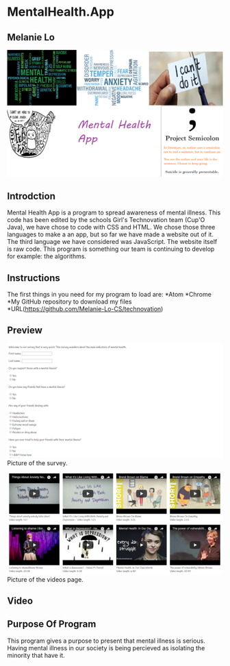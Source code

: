 # MentalHealth.App
## Melanie Lo

![alt text](https://github.com/Melanie-Lo-CS/Presentation/blob/master/TITLE%20PAGE.png )

## Introdction
Mental Health App is a program to spread awareness of mental illness. This code has been edited by the schools Girl's Technovation team (Cup'O Java), we have chose to code with CSS and HTML. We chose those three languages to make a an app, but so far we have made a website out of it. The third language we have considered was JavaScript. The website itself is raw code. This program is something our team is continuing to develop for example: the algorithms. 

## Instructions
The first things in you need for my program to load are:
*Atom
*Chrome
*My GitHub repository to download my files
*URL(https://github.com/Melanie-Lo-CS/technovation)


## Preview
![alt text](https://github.com/Melanie-Lo-CS/Presentation/blob/master/%231.PNG)
Picture of the survey.

![alt text](https://github.com/Melanie-Lo-CS/Presentation/blob/master/%232.PNG)
Picture of the videos page.

## Video

## Purpose Of Program
This program gives a purpose to present that mental illness is serious. Having mental illness in our society is being percieved as isolating the minority that have it. 
